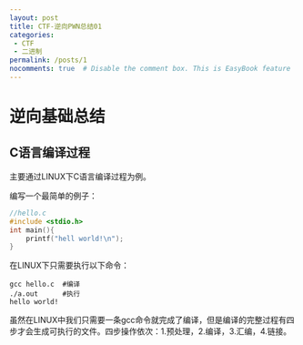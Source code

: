 ```yaml
---
layout: post
title: CTF-逆向PWN总结01
categories: 
 - CTF
 - 二进制
permalink: /posts/1
nocomments: true  # Disable the comment box. This is EasyBook feature
---
```


# 逆向基础总结

## C语言编译过程

主要通过LINUX下C语言编译过程为例。

编写一个最简单的例子：

```c
//hello.c
#include <stdio.h>
int main(){
    printf("hell world!\n");
}
```

在LINUX下只需要执行以下命令：

```shell
gcc hello.c  #编译
./a.out      #执行
hello world!
```

虽然在LINUX中我们只需要一条gcc命令就完成了编译，但是编译的完整过程有四步才会生成可执行的文件。四步操作依次：1.预处理，2.编译，3.汇编，4.链接。

